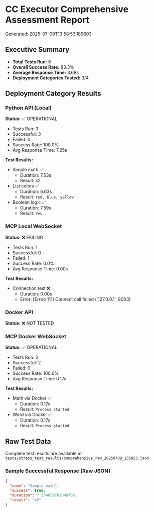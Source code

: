 # CC Executor Comprehensive Assessment Report
Generated: 2025-07-09T13:58:53.189603

## Executive Summary

- **Total Tests Run:** 6
- **Overall Success Rate:** 83.3%
- **Average Response Time:** 3.68s
- **Deployment Categories Tested:** 3/4

## Deployment Category Results

### Python API (Local)

**Status:** ✅ OPERATIONAL

- Tests Run: 3
- Successful: 3
- Failed: 0
- Success Rate: 100.0%
- Avg Response Time: 7.25s

**Test Results:**

- Simple math ✅
  - Duration: 7.53s
  - Result: `42`
- List colors ✅
  - Duration: 6.63s
  - Result: `red, blue, yellow`
- Boolean logic ✅
  - Duration: 7.59s
  - Result: `Yes`

### MCP Local WebSocket

**Status:** ❌ FAILING

- Tests Run: 1
- Successful: 0
- Failed: 1
- Success Rate: 0.0%
- Avg Response Time: 0.00s

**Test Results:**

- Connection test ❌
  - Duration: 0.00s
  - Error: [Errno 111] Connect call failed ('127.0.0.1', 8003)

### Docker API

**Status:** ❌ NOT TESTED

### MCP Docker WebSocket

**Status:** ✅ OPERATIONAL

- Tests Run: 2
- Successful: 2
- Failed: 0
- Success Rate: 100.0%
- Avg Response Time: 0.17s

**Test Results:**

- Math via Docker ✅
  - Duration: 0.17s
  - Result: `Process started`
- Word via Docker ✅
  - Duration: 0.17s
  - Result: `Process started`

## Raw Test Data

Complete test results are available in: `tests/stress_test_results/comprehensive_raw_20250709_135853.json`

### Sample Successful Response (Raw JSON)

```json
{
  "name": "Simple math",
  "success": true,
  "duration": 7.534050703048706,
  "result": "42"
}
```
